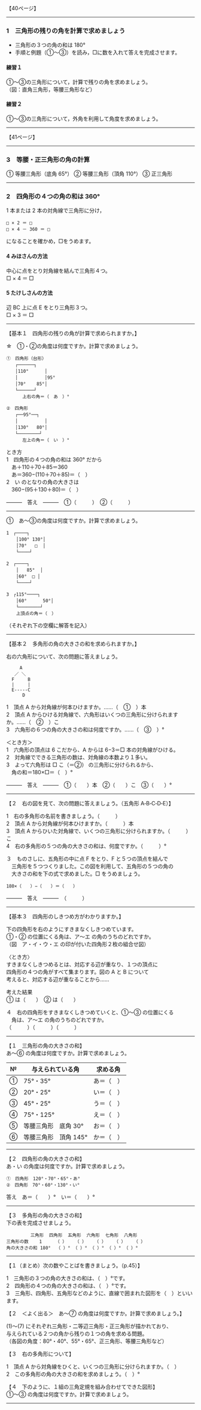 【40ページ】

---

### 1　三角形の残りの角を計算で求めましょう

- 三角形の３つの角の和は 180°
- 手順と例題（①～③）を読み，□に数を入れて答えを完成させます。

#### 練習１
①～③の三角形について，計算で残りの角を求めましょう。  
（図：直角三角形，等腰三角形など）

#### 練習２
①～③の三角形について，外角を利用して角度を求めましょう。

---

【41ページ】

---

### 3　等腰・正三角形の角の計算
① 等腰三角形（底角 65°） ② 等腰三角形（頂角 110°） ③ 正三角形

---

### 2　四角形の４つの角の和は 360°

1 本または 2 本の対角線で三角形に分け，
```
□ × 2 ＝ □
□ × 4 － 360 ＝ □
```
になることを確かめ，□をうめます。

#### 4 みほさんの方法
中心に点をとり対角線を結んで三角形４つ。  
□ × 4 ＝ □

#### 5 たけしさんの方法
辺 BC 上に点 E をとり三角形３つ。  
□ × 3 ＝ □

---












【基本１　四角形の残りの角が計算で求められますか。】

☆　①・②の角度は何度ですか。計算で求めましょう。
```
①　四角形（台形）
　　┌──────┐
　　│110°      │
　　│          │95°
　　│70°    85°│
　　└──────┘
      上右の角＝（　あ　）°

②　四角形
　　┌──95°──┐
　　│          │
　　│130°   80°│
　　└────────┘
      左上の角＝（　い　）°
```

とき方  
1　四角形の４つの角の和は 360° だから  
　あ＋110＋70＋85＝360  
　あ＝360−(110＋70＋85)＝（　）  
2　い のとなりの角の大きさは  
　360−(95＋130＋80)＝（　）

―――　答え　―――　①（　　　）　②（　　　）

---

①　あ〜③の角度は何度ですか。計算で求めましょう。
```
1　┌────┐
　  │100° 130°│
　  │70°   □  │
　  └────┘

2　┌────┐
　  │   85°  │
　  │60°  □ │
　  └────┘

3　┌115°────┐
　  │60°      50°│
　  └────────┘
　  上頂点の角＝（　）
```
（それぞれ下の空欄に解答を記入）

---

【基本２　多角形の角の大きさの和を求められますか。】

右の六角形について、次の問題に答えましょう。
```
     A
   ／ ＼
  F     B
  |     |
  E-----C
      D
```
1　頂点 A から対角線が何本ひけますか。……（　①　）本  
2　頂点 A からひける対角線で、六角形はいくつの三角形に分けられますか。……（　②　）こ  
3　六角形の６つの角の大きさの和は何度ですか。……（　③　）°

＜とき方＞  
1　六角形の頂点は 6 こだから、A からは 6−3＝□ 本の対角線がひける。  
2　対角線でできる三角形の数は、対角線の本数より１多い。  
3　よって六角形は □ こ（＝②） の三角形に分けられるから、  
　角の和＝180×□＝（　）°

―――　答え　―――　①（　　）本　②（　　）こ　③（　　）°

---

【２　右の図を見て、次の問題に答えましょう。（五角形 A‑B‑C‑D‑E）】

1　右の多角形の名前を書きましょう。（　　　）  
2　頂点 A から対角線が何本ひけますか。（　　　）本  
3　頂点 A からひいた対角線で、いくつの三角形に分けられますか。（　　　）こ  
4　右の多角形の５つの角の大きさの和は、何度ですか。（　　　）°

３　ものさしに、五角形の中に点 F をとり、F と５つの頂点を結んで  
　三角形を５つつくりました。この図を利用して、五角形の５つの角の  
　大きさの和を下の式で求めました。□ をうめましょう。
```
180×（　　）−（　　）＝（　　）
```
―――　答え　―――　（　　　）

---

【基本３　四角形のしきつめ方がわかりますか。】

下の四角形を右のようにすきまなくしきつめています。  
①・② の位置にくる角は、ア〜エ の角のうちのどれですか。  
（図　ア・イ・ウ・エ の印が付いた四角形２枚の組合せ図）

〈とき方〉  
すきまなくしきつめるとは、対応する辺が重なり、１つの頂点に  
四角形の４つの角がすべて集まります。図の A と B について  
考えると、対応する辺が重なることから……

考えた結果  
① は（　　）　② は（　　）

４　右の四角形をすきまなくしきつめていくと、①〜③ の位置にくる  
　角は、ア〜エ の角のうちのどれですか。  
（　　　）（　　　）（　　　）

---

【１　三角形の角の大きさの和】  
あ〜⑥ の角度は何度ですか。計算で求めましょう。

| № | 与えられている角 | 求める角 |
|---|------------------|----------|
| ① | 75°・35° | あ＝（　） |
| ② | 20°・25° | い＝（　） |
| ③ | 45°・25° | う＝（　） |
| ④ | 75°・125° | え＝（　） |
| ⑤ | 等腰三角形　底角 30° | お＝（　） |
| ⑥ | 等腰三角形　頂角 145° | か＝（　） |

---

【２　四角形の角の大きさの和】  
あ・い の角度は何度ですか。計算で求めましょう。
```
①　四角形　120°・70°・65°・あ°
②　四角形　70°・60°・130°・い°
```
答え　あ＝（　　）°　い＝（　　）°

---

【３　多角形の角の大きさの和】  
下の表を完成させましょう。
```
         三角形  四角形  五角形  六角形  七角形  八角形
三角形の数    1     （ ）   （ ）   （ ）   （ ）   （ ）
角の大きさの和 180°  （ ）° （ ）° （ ）° （ ）° （ ）°
```

---

【１（まとめ）次の数やことばを書きましょう。（p.45）】

1　三角形の３つの角の大きさの和は、（　）°です。  
2　四角形の４つの角の大きさの和は、（　）°です。  
3　三角形、四角形、五角形などのように、直線で囲まれた図形を（　）といいます。

【２　＜よく出る＞　あ〜⑦ の角度は何度ですか。計算で求めましょう。】

(1)〜(7) にそれぞれ三角形・二等辺三角形・正三角形が描かれており、  
与えられている２つの角から残りの１つの角を求める問題。  
（各図の角度：80°・40°、55°・65°、正三角形、等腰三角形など）

【３　右の多角形について】

1　頂点 A から対角線をひくと、いくつの三角形に分けられますか。（　）  
2　この多角形の角の大きさの和を求めましょう。（　）°

【４　下のように、１組の三角定規を組み合わせてできた図形】  
①〜③ の角度は何度ですか。計算で求めましょう。

---

